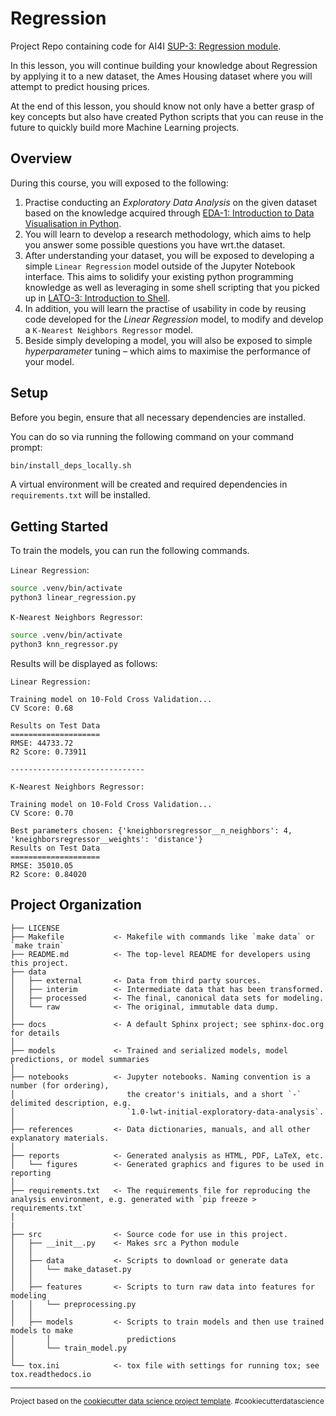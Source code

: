 Regression
==============================

Project Repo containing code for AI4I [SUP-3: Regression module](https://learn.aisingapore.org/courses/ai-for-industry-part-2/lessons/sup-3-regression/).

In this lesson, you will continue building your knowledge about Regression by applying it to a new dataset, the Ames Housing dataset where you will attempt to predict housing prices.

At the end of this lesson, you should know not only have a better grasp of key concepts but also have created Python scripts that you can reuse in the future to quickly build more Machine Learning projects.

Overview
------------
During this course, you will exposed to the following:

1. Practise conducting an *Exploratory Data Analysis* on the given dataset based on the knowledge acquired through [EDA-1: Introduction to Data Visualisation in Python](https://learn.datacamp.com/courses/introduction-to-data-visualization-with-seaborn).
2. You will learn to develop a research methodology, which aims to help you answer some possible questions you have wrt.the dataset.
3. After understanding your dataset, you will be exposed to developing a simple `Linear Regression` model outside of the Jupyter Notebook interface. This aims to solidify your existing python programming knowledge as well as leveraging in some shell scripting that you picked up in  [LATO-3: Introduction to Shell](https://learn.datacamp.com/courses/introduction-to-shell).
4. In addition, you will learn the practise of usability in code by reusing code developed for the *Linear Regression* model, to modify and develop a `K-Nearest Neighbors Regressor` model.
5. Beside simply developing a model, you will also be exposed to simple *hyperparameter* tuning – which aims to maximise the performance of your model.

Setup
------------
Before you begin, ensure that all necessary dependencies are installed.

You can do so via running the following command on your command prompt:
```bash
bin/install_deps_locally.sh
```
A virtual environment will be created and required dependencies in `requirements.txt` will be installed.


Getting Started
------------
To train the models, you can run the following commands.

`Linear Regression`:
```bash
source .venv/bin/activate
python3 linear_regression.py
```

`K-Nearest Neighbors Regressor`:
```bash
source .venv/bin/activate
python3 knn_regressor.py
```

Results will be displayed as follows:
```
Linear Regression:

Training model on 10-Fold Cross Validation...
CV Score: 0.68

Results on Test Data
====================
RMSE: 44733.72
R2 Score: 0.73911

------------------------------

K-Nearest Neighbors Regressor:

Training model on 10-Fold Cross Validation...
CV Score: 0.70

Best parameters chosen: {'kneighborsregressor__n_neighbors': 4, 'kneighborsregressor__weights': 'distance'}
Results on Test Data
====================
RMSE: 35010.05
R2 Score: 0.84020
```

Project Organization
------------

    ├── LICENSE
    ├── Makefile           <- Makefile with commands like `make data` or `make train`
    ├── README.md          <- The top-level README for developers using this project.
    ├── data
    │   ├── external       <- Data from third party sources.
    │   ├── interim        <- Intermediate data that has been transformed.
    │   ├── processed      <- The final, canonical data sets for modeling.
    │   └── raw            <- The original, immutable data dump.
    │
    ├── docs               <- A default Sphinx project; see sphinx-doc.org for details
    │
    ├── models             <- Trained and serialized models, model predictions, or model summaries
    │
    ├── notebooks          <- Jupyter notebooks. Naming convention is a number (for ordering),
    │                         the creator's initials, and a short `-` delimited description, e.g.
    │                         `1.0-lwt-initial-exploratory-data-analysis`.
    │
    ├── references         <- Data dictionaries, manuals, and all other explanatory materials.
    │
    ├── reports            <- Generated analysis as HTML, PDF, LaTeX, etc.
    │   └── figures        <- Generated graphics and figures to be used in reporting
    │
    ├── requirements.txt   <- The requirements file for reproducing the analysis environment, e.g. generated with `pip freeze > requirements.txt`
    │
    |
    ├── src                <- Source code for use in this project.
    │   ├── __init__.py    <- Makes src a Python module
    │   │
    │   ├── data           <- Scripts to download or generate data
    │   │   └── make_dataset.py
    │   │
    │   ├── features       <- Scripts to turn raw data into features for modeling
    │   │   └── preprocessing.py
    │   │
    │   ├── models         <- Scripts to train models and then use trained models to make
    │       │                 predictions
    │       └── train_model.py
    │
    └── tox.ini            <- tox file with settings for running tox; see tox.readthedocs.io


--------

<p><small>Project based on the <a target="_blank" href="https://drivendata.github.io/cookiecutter-data-science/">cookiecutter data science project template</a>. #cookiecutterdatascience</small></p>
